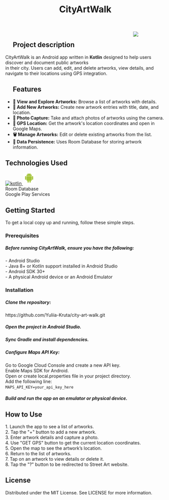 <h1 align="center">CityArtWalk</h1>
<br/>
<br/>
<img align="right" src="./city-art-walk.gif" width="20%" height="auto"/>

<div id="user-content-toc">
  <ul align="left" style="list-style: none;">
    <summary>
      <h2>Project description</h2>
    </summary>
  </ul>
</div>

CityArtWalk is an Android app written in <b>Kotlin</b> designed to help users discover and document public artworks <br/>in their city. Users can add, edit, and delete artworks, view details, and navigate to their locations using GPS integration. 

<div id="user-content-toc">
  <ul align="left" style="list-style: none;">
    <summary>
      <h2>Features</h2>
    </summary>
  </ul>
</div>
<ul>
  <li><b>📍 View and Explore Artworks:</b> Browse a list of artworks with details.</li>
  <li><b>🎨 Add New Artworks:</b> Create new artwork entries with title, date, and location.</li>
  <li><b>📸 Photo Capture:</b> Take and attach photos of artworks using the camera.</li>
  <li><b>📌 GPS Location:</b> Get the artwork's location coordinates and open in Google Maps.</li>
  <li><b>🗑️ Manage Artworks:</b> Edit or delete existing artworks from the list.</li>
  <li><b>🔄 Data Persistence:</b> Uses Room Database for storing artwork information.</li>
</ul>

<h2>Technologies Used</h2>
<a href="https://kotlinlang.org" target="_blank" rel="noreferrer"> <img src="https://www.vectorlogo.zone/logos/kotlinlang/kotlinlang-icon.svg" alt="kotlin" width="40" height="40"/> </a>
<a href="https://developer.android.com" target="_blank" rel="noreferrer"> <img src="https://raw.githubusercontent.com/devicons/devicon/master/icons/android/android-original-wordmark.svg" alt="android" width="40" height="40"/> </a><br/>
Room Database<br/>
Google Play Services

<h2>Getting Started</h2>
To get a local copy up and running, follow these simple steps.

<h3>Prerequisites</h3>
<h5>Before running CityArtWalk, ensure you have the following:</h5>
- Android Studio <br/>
- Java 8+ or Kotlin support installed in Android Studio<br/>
- Android SDK 30+ <br/>
- A physical Android device or an Android Emulator<br/>

<h3>Installation</h3>
<h5>Clone the repository:</h5>
https://github.com/Yuliia-Kruta/city-art-walk.git

<h5>Open the project in Android Studio.</h5>

<h5>Sync Gradle and install dependencies.</h5>

<h5>Configure Maps API Key:</h5>
Go to Google Cloud Console and create a new API key.<br/>
Enable Maps SDK for  Android.<br/>
Open or create local.properties file in your project directory.<br/>
Add the following line:<br/>
<code>MAPS_API_KEY=your_api_key_here</code>


<h5>Build and run the app on an emulator or physical device.</h5>

<h2>How to Use</h2>
1. Launch the app to see a list of artworks.<br/>
2. Tap the "+" button to add a new artwork.<br/>
3. Enter artwork details and capture a photo.<br/>
4. Use "GET GPS" button to get the current location coordinates.<br/>
5. Open the map to see the artwork’s location.<br/>
6. Return to the list of artworks.<br/>
7. Tap on an artwork to view details or delete it.<br/>
8. Tap the "?" button to be redirected to Street Art website.<br/>

<h2>License</h2>
Distributed under the MIT License. See LICENSE for more information.
